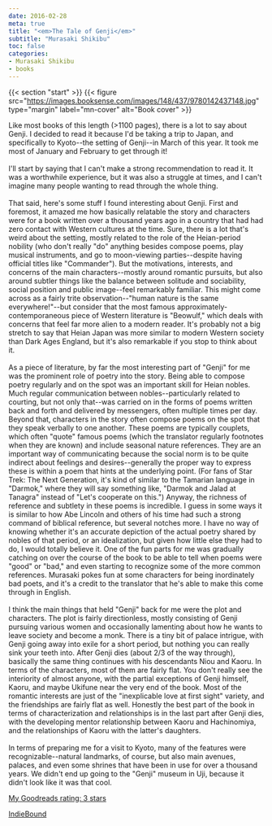 ```yaml
---
date: 2016-02-28
meta: true
title: "<em>The Tale of Genji</em>"
subtitle: "Murasaki Shikibu"
toc: false
categories:
- Murasaki Shikibu
- books
---
```


{{< section "start" >}}
{{< figure src="https://images.booksense.com/images/148/437/9780142437148.jpg" type="margin" label="mn-cover" alt="Book cover" >}}

Like most books of this length (&gt;1100 pages), there is a lot to say about Genji. I decided to read it because I'd be taking a trip to Japan, and specifically to Kyoto--the setting of Genji--in March of this year. It took me most of January and February to get through it!<br /><br />I'll start by saying that I can't make a strong recommendation to read it. It was a worthwhile experience, but it was also a struggle at times, and I can't imagine many people wanting to read through the whole thing. <br /><br />That said, here's some stuff I found interesting about Genji. First and foremost, it amazed me how basically relatable the story and characters were for a book written over a thousand years ago in a country that had had zero contact with Western cultures at the time. Sure, there is a lot that's weird about the setting, mostly related to the role of the Heian-period nobility (who don't really "do" anything besides compose poems, play musical instruments, and go to moon-viewing parties--despite having official titles like "Commander"). But the motivations, interests, and concerns of the main characters--mostly around romantic pursuits, but also around subtler things like the balance between solitude and sociability, social position and public image--feel remarkably familiar. This might come across as a fairly trite observation--"human nature is the same everywhere!"--but consider that the most famous approximately-contemporaneous piece of Western literature is "Beowulf," which deals with concerns that feel far more alien to a modern reader. It's probably not a big stretch to say that Heian Japan was more similar to modern Western society than Dark Ages England, but it's also remarkable if you stop to think about it.<br /><br />As a piece of literature, by far the most interesting part of "Genji" for me was the prominent role of poetry into the story. Being able to compose poetry regularly and on the spot was an important skill for Heian nobles. Much regular communication between nobles--particularly related to courting, but not only that--was carried on in the forms of poems written back and forth and delivered by messengers, often multiple times per day. Beyond that, characters in the story often compose poems on the spot that they speak verbally to one another. These poems are typically couplets, which often "quote" famous poems (which the translator regularly footnotes when they are known) and include seasonal nature references. They are an important way of communicating because the social norm is to be quite indirect about feelings and desires--generally the proper way to express these is within a poem that hints at the underlying point. (For fans of Star Trek: The Next Generation, it's kind of similar to the Tamarian language in "Darmok," where they will say something like, "Darmok and Jalad at Tanagra" instead of "Let's cooperate on this.") Anyway, the richness of reference and subtlety in these poems is incredible. I guess in some ways it is similar to how Abe Lincoln and others of his time had such a strong command of biblical reference, but several notches more. I have no way of knowing whether it's an accurate depiction of the actual poetry shared by nobles of that period, or an idealization, but given how little else they had to do, I would totally believe it. One of the fun parts for me was gradually catching on over the course of the book to be able to tell when poems were "good" or "bad," and even starting to recognize some of the more common references. Murasaki pokes fun at some characters for being inordinately bad poets, and it's a credit to the translator that he's able to make this come through in English. <br /><br />I think the main things that held "Genji" back for me were the plot and characters. The plot is fairly directionless, mostly consisting of Genji pursuing various women and occasionally lamenting about how he wants to leave society and become a monk. There is a tiny bit of palace intrigue, with Genji going away into exile for a short period, but nothing you can really sink your teeth into. After Genji dies (about 2/3 of the way through), basically the same thing continues with his descendants Niou and Kaoru. In terms of the characters, most of them are fairly flat. You don't really see the interiority of almost anyone, with the partial exceptions of Genji himself, Kaoru, and maybe Ukifune near the very end of the book. Most of the romantic interests are just of the "inexplicable love at first sight" variety, and the friendships are fairly flat as well. Honestly the best part of the book in terms of characterization and relationships is in the last part after Genji dies, with the developing mentor relationship between Kaoru and Hachinomiya, and the relationships of Kaoru with the latter's daughters.<br /><br />In terms of preparing me for a visit to Kyoto, many of the features were recognizable--natural landmarks, of course, but also main avenues, palaces, and even some shrines that have been in use for over a thousand years. We didn't end up going to the "Genji" museum in Uji, because it didn't look like it was that cool.

[My Goodreads rating: 3 stars](https://www.goodreads.com/review/show/1516695191)  

[IndieBound](https://www.indiebound.org/book/9780142437148)
